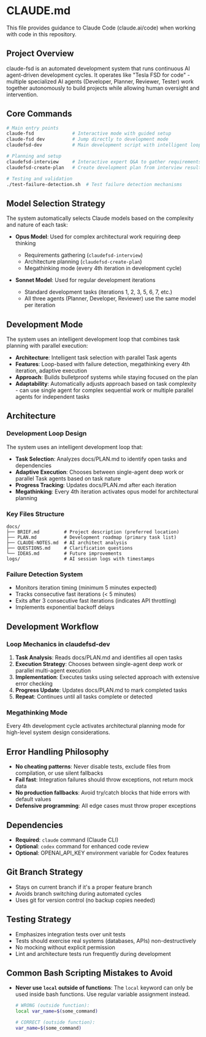 # CLAUDE.md

This file provides guidance to Claude Code (claude.ai/code) when working with code in this repository.

## Project Overview

claude-fsd is an automated development system that runs continuous AI agent-driven development cycles. It operates like "Tesla FSD for code" - multiple specialized AI agents (Developer, Planner, Reviewer, Tester) work together autonomously to build projects while allowing human oversight and intervention.

## Core Commands

```bash
# Main entry points
claude-fsd              # Interactive mode with guided setup
claude-fsd dev          # Jump directly to development mode
claudefsd-dev           # Main development script with intelligent loop

# Planning and setup
claudefsd-interview     # Interactive expert Q&A to gather requirements (uses opus model)
claudefsd-create-plan   # Create development plan from interview results (uses opus model)

# Testing and validation
./test-failure-detection.sh  # Test failure detection mechanisms
```

## Model Selection Strategy

The system automatically selects Claude models based on the complexity and nature of each task:

- **Opus Model**: Used for complex architectural work requiring deep thinking
  - Requirements gathering (`claudefsd-interview`)
  - Architecture planning (`claudefsd-create-plan`)
  - Megathinking mode (every 4th iteration in development cycle)
  
- **Sonnet Model**: Used for regular development iterations
  - Standard development tasks (iterations 1, 2, 3, 5, 6, 7, etc.)
  - All three agents (Planner, Developer, Reviewer) use the same model per iteration

## Development Mode

The system uses an intelligent development loop that combines task planning with parallel execution:

- **Architecture**: Intelligent task selection with parallel Task agents
- **Features**: Loop-based with failure detection, megathinking every 4th iteration, adaptive execution
- **Approach**: Builds bulletproof systems while staying focused on the plan
- **Adaptability**: Automatically adjusts approach based on task complexity - can use single agent for complex sequential work or multiple parallel agents for independent tasks

## Architecture

### Development Loop Design
The system uses an intelligent development loop that:
- **Task Selection**: Analyzes docs/PLAN.md to identify open tasks and dependencies
- **Adaptive Execution**: Chooses between single-agent deep work or parallel Task agents based on task nature
- **Progress Tracking**: Updates docs/PLAN.md after each iteration
- **Megathinking**: Every 4th iteration activates opus model for architectural planning

### Key Files Structure
```
docs/
├── BRIEF.md         # Project description (preferred location)
├── PLAN.md          # Development roadmap (primary task list)
├── CLAUDE-NOTES.md  # AI architect analysis
├── QUESTIONS.md     # Clarification questions
└── IDEAS.md         # Future improvements
logs/                # AI session logs with timestamps
```

### Failure Detection System
- Monitors iteration timing (minimum 5 minutes expected)
- Tracks consecutive fast iterations (< 5 minutes)
- Exits after 3 consecutive fast iterations (indicates API throttling)
- Implements exponential backoff delays

## Development Workflow

### Loop Mechanics in claudefsd-dev
1. **Task Analysis**: Reads docs/PLAN.md and identifies all open tasks
2. **Execution Strategy**: Chooses between single-agent deep work or parallel multi-agent execution
3. **Implementation**: Executes tasks using selected approach with extensive error checking
4. **Progress Update**: Updates docs/PLAN.md to mark completed tasks
5. **Repeat**: Continues until all tasks complete or **<ALL DONE>** detected

### Megathinking Mode
Every 4th development cycle activates architectural planning mode for high-level system design considerations.

## Error Handling Philosophy
- **No cheating patterns**: Never disable tests, exclude files from compilation, or use silent fallbacks
- **Fail fast**: Integration failures should throw exceptions, not return mock data
- **No production fallbacks**: Avoid try/catch blocks that hide errors with default values
- **Defensive programming**: All edge cases must throw proper exceptions

## Dependencies
- **Required**: `claude` command (Claude CLI)
- **Optional**: `codex` command for enhanced code review
- **Optional**: OPENAI_API_KEY environment variable for Codex features

## Git Branch Strategy
- Stays on current branch if it's a proper feature branch
- Avoids branch switching during automated cycles
- Uses git for version control (no backup copies needed)

## Testing Strategy
- Emphasizes integration tests over unit tests
- Tests should exercise real systems (databases, APIs) non-destructively  
- No mocking without explicit permission
- Lint and architecture tests run frequently during development

## Common Bash Scripting Mistakes to Avoid
- **Never use `local` outside of functions**: The `local` keyword can only be used inside bash functions. Use regular variable assignment instead.
  ```bash
  # WRONG (outside function):
  local var_name=$(some_command)
  
  # CORRECT (outside function):
  var_name=$(some_command)
  ```
